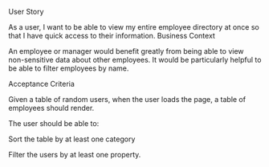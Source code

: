 User Story

As a user, I want to be able to view my entire employee directory at once so that I have quick access to their information.
Business Context

An employee or manager would benefit greatly from being able to view non-sensitive data about other employees. It would be particularly helpful to be able to filter employees by name.

Acceptance Criteria

Given a table of random users, when the user loads the page, a table of employees should render.

The user should be able to:

Sort the table by at least one category

Filter the users by at least one property.

